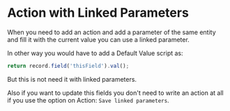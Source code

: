 # Action with Linked Parameters

When you need to add an action and add a parameter of the same entity
and fill it with the current value you can use a linked parameter.

In other way you would have to add a Default Value script as:

```js
return record.field('thisField').val();
```

But this is not need it with linked parameters.

Also if you want to update this fields you don't need to write an
action at all if you use the option on Action: `Save linked
parameters`.
